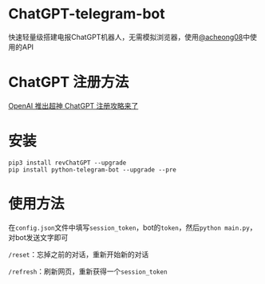 # ChatGPT-telegram-bot
快速轻量级搭建电报ChatGPT机器人，无需模拟浏览器，使用[@acheong08](https://github.com/acheong08)中使用的API

# ChatGPT 注册方法

[OpenAI 推出超神 ChatGPT 注册攻略来了](https://www.v2ex.com/t/900126#reply145)

# 安装

```
pip3 install revChatGPT --upgrade
pip install python-telegram-bot --upgrade --pre
```

# 使用方法

在`config.json`文件中填写`session_token`，bot的`token`，然后`python main.py`，对bot发送文字即可

`/reset`：忘掉之前的对话，重新开始新的对话

`/refresh`：刷新网页，重新获得一个`session_token`


